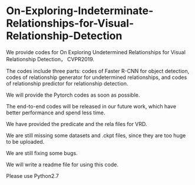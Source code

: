 # On-Exploring-Indeterminate-Relationships-for-Visual-Relationship-Detection

We provide codes for On Exploring Undetermined Relationships for Visual Relationship Detection， CVPR2019.

The codes include three parts: codes of Faster R-CNN for object detection, codes of relationship generator for undetermined relationships, and codes of relationship predictor for relationship detection.

We will provide the Pytorch codes as soon as possible. 

The end-to-end codes will be released in our future work, which have better performance and spend less time.

We have provided the predicate and the rela files for VRD.

We are still missing some datasets and .ckpt files, since they are too huge to be uploaded. 

We are still fixing some bugs.

We will write a readme file for using this code.

Please use Python2.7
